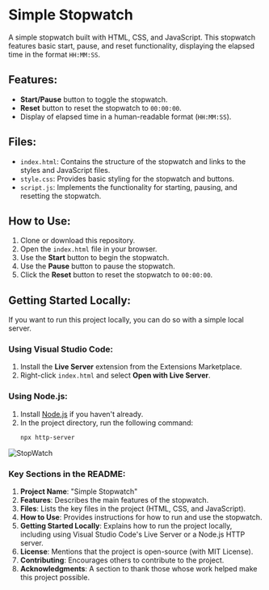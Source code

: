 # Simple Stopwatch

A simple stopwatch built with HTML, CSS, and JavaScript. This stopwatch features basic start, pause, and reset functionality, displaying the elapsed time in the format `HH:MM:SS`.

## Features:
- **Start/Pause** button to toggle the stopwatch.
- **Reset** button to reset the stopwatch to `00:00:00`.
- Display of elapsed time in a human-readable format (`HH:MM:SS`).

## Files:
- `index.html`: Contains the structure of the stopwatch and links to the styles and JavaScript files.
- `style.css`: Provides basic styling for the stopwatch and buttons.
- `script.js`: Implements the functionality for starting, pausing, and resetting the stopwatch.

## How to Use:
1. Clone or download this repository.
2. Open the `index.html` file in your browser.
3. Use the **Start** button to begin the stopwatch.
4. Use the **Pause** button to pause the stopwatch.
5. Click the **Reset** button to reset the stopwatch to `00:00:00`.

## Getting Started Locally:
If you want to run this project locally, you can do so with a simple local server.

### Using Visual Studio Code:
1. Install the **Live Server** extension from the Extensions Marketplace.
2. Right-click `index.html` and select **Open with Live Server**.

### Using Node.js:
1. Install [Node.js](https://nodejs.org/) if you haven't already.
2. In the project directory, run the following command:
   ```bash
   npx http-server

![StopWatch](asserts/Screenshot%202025-01-28%20111057.png)



### Key Sections in the README:
1. **Project Name**: "Simple Stopwatch"
2. **Features**: Describes the main features of the stopwatch.
3. **Files**: Lists the key files in the project (HTML, CSS, and JavaScript).
4. **How to Use**: Provides instructions for how to run and use the stopwatch.
5. **Getting Started Locally**: Explains how to run the project locally, including using Visual Studio Code's Live Server or a Node.js HTTP server.
6. **License**: Mentions that the project is open-source (with MIT License).
7. **Contributing**: Encourages others to contribute to the project.
8. **Acknowledgments**: A section to thank those whose work helped make this project possible.


